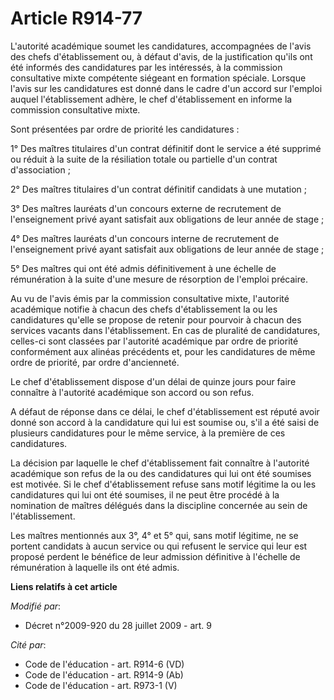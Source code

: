 # Article R914-77

L'autorité académique soumet les candidatures, accompagnées de l'avis des chefs d'établissement ou, à défaut d'avis, de la
justification qu'ils ont été informés des candidatures par les intéressés, à la commission consultative mixte compétente
siégeant en formation spéciale. Lorsque l'avis sur les candidatures est donné dans le cadre d'un accord sur l'emploi auquel
l'établissement adhère, le chef d'établissement en informe la commission consultative mixte.

Sont présentées par ordre de priorité les candidatures :

1° Des maîtres titulaires d'un contrat définitif dont le service a été supprimé ou réduit à la suite de la résiliation totale
ou partielle d'un contrat d'association ;

2° Des maîtres titulaires d'un contrat définitif candidats à une mutation ;

3° Des maîtres lauréats d'un concours externe de recrutement de l'enseignement privé ayant satisfait aux obligations de leur
année de stage ;

4° Des maîtres lauréats d'un concours interne de recrutement de l'enseignement privé ayant satisfait aux obligations de leur
année de stage ;

5° Des maîtres qui ont été admis définitivement à une échelle de rémunération à la suite d'une mesure de résorption de
l'emploi précaire.

Au vu de l'avis émis par la commission consultative mixte, l'autorité académique notifie à chacun des chefs d'établissement
la ou les candidatures qu'elle se propose de retenir pour pourvoir à chacun des services vacants dans l'établissement. En cas
de pluralité de candidatures, celles-ci sont classées par l'autorité académique par ordre de priorité conformément aux
alinéas précédents et, pour les candidatures de même ordre de priorité, par ordre d'ancienneté.

Le chef d'établissement dispose d'un délai de quinze jours pour faire connaître à l'autorité académique son accord ou son
refus.

A défaut de réponse dans ce délai, le chef d'établissement est réputé avoir donné son accord à la candidature qui lui est
soumise ou, s'il a été saisi de plusieurs candidatures pour le même service, à la première de ces candidatures.

La décision par laquelle le chef d'établissement fait connaître à l'autorité académique son refus de la ou des candidatures
qui lui ont été soumises est motivée. Si le chef d'établissement refuse sans motif légitime la ou les candidatures qui lui
ont été soumises, il ne peut être procédé à la nomination de maîtres délégués dans la discipline concernée au sein de
l'établissement.

Les maîtres mentionnés aux 3°, 4° et 5° qui, sans motif légitime, ne se portent candidats à aucun service ou qui refusent le
service qui leur est proposé perdent le bénéfice de leur admission définitive à l'échelle de rémunération à laquelle ils ont
été admis.

**Liens relatifs à cet article**

_Modifié par_:

  - Décret n°2009-920 du 28 juillet 2009 - art. 9

_Cité par_:

  - Code de l'éducation - art. R914-6 (VD)
  - Code de l'éducation - art. R914-9 (Ab)
  - Code de l'éducation - art. R973-1 (V)
